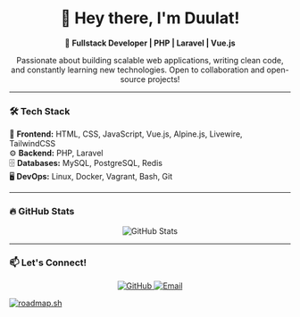 <h1 align="center">👋 Hey there, I'm Duulat!</h1>

<p align="center">
  🚀 <strong>Fullstack Developer | PHP | Laravel | Vue.js</strong>  
</p>

<p align="center">
  Passionate about building scalable web applications, writing clean code, <br>
  and constantly learning new technologies. Open to collaboration and open-source projects!
</p>

---

### 🛠️ Tech Stack  
🚀 **Frontend:** HTML, CSS, JavaScript, Vue.js, Alpine.js, Livewire, TailwindCSS  
⚙️ **Backend:** PHP, Laravel  
🗄️ **Databases:** MySQL, PostgreSQL, Redis  
🖥️ **DevOps:** Linux, Docker, Vagrant, Bash, Git  

---

### 🔥 GitHub Stats  
<p align="center">
  <img src="https://github-readme-stats.vercel.app/api?username=DevDuulat&show_icons=true&theme=radical" alt="GitHub Stats">
</p>

---

### 📫 Let's Connect!  
<p align="center">
  <a href="https://github.com/DevDuulat">
    <img src="https://img.shields.io/badge/GitHub-DevDuulat-blue?style=for-the-badge&logo=github" alt="GitHub">
  </a>
  <a href="mailto:duulat.bekm@mail.ru">
    <img src="https://img.shields.io/badge/Email-Contact%20Me-red?style=for-the-badge&logo=gmail" alt="Email">
  </a>
</p>

[![roadmap.sh](https://roadmap.sh/card/wide/664af2ccbc68b74d9beb51ea?variant=dark)](https://roadmap.sh)

